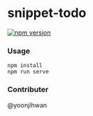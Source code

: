 # snippet-todo

[![npm version](https://badge.fury.io/js/npm.svg)](https://badge.fury.io/js/npm)

### Usage

```shell
npm install
npm run serve
```

### Contributer

@yoonjihwan

